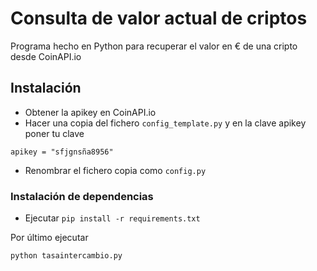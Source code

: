 # Consulta de valor actual de criptos

Programa hecho en Python para recuperar el valor en € de una cripto desde CoinAPI.io

## Instalación

- Obtener la apikey en CoinAPI.io
- Hacer una copia del fichero `config_template.py` y en la clave apikey poner tu clave
```
apikey = "sfjgnsña8956"
```
- Renombrar el fichero copia como `config.py`

### Instalación de dependencias

- Ejecutar `pip install -r requirements.txt`

Por último ejecutar
```
python tasaintercambio.py
```

